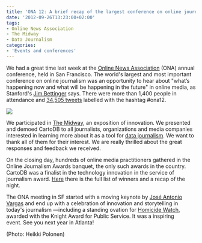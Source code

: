 ```yaml
---
title: 'ONA 12: A brief recap of the largest conference on online journalism'
date: '2012-09-26T13:23:00+02:00'
tags:
- Online News Association
- The Midway
- Data Journalism
categories:
- 'Events and conferences'
---
```


We had a great time last week at the <a href="http://ona12.journalists.org/">Online News Association</a> (ONA) annual conference, held in San Francisco. The world's largest and most important conference on online journalism was an opportunity to hear about "what’s happening now and what will be happening in the future" in online media, as Stanford's <a href="http://knight.stanford.edu/news-notes/2012/what-i-saw-at-ona-12/">Jim Bettinger</a> says. There were more than 1,400 people in attendance and <a href="http://www.huffingtonpost.com/craig-kanalley/ona12-in-tweets-conference_b_1913956.html#slide=more252863">34,505 tweets</a> labelled with the hashtag #ona12. 

<a href="http://newschallenge1.tumblr.com/post/19405323345/storymap"><img src="http://cartodb.s3.amazonaws.com/tumblr/posts/ona12.png"/></a>

We participated in <a href="http://themidway.tumblr.com/post/31991523236/data-visualization-with-cartodb">The Midway</a>, an exposition of innovation. We presented and demoed CartoDB to all journalists, organizations and media companies interested in learning more about it as a tool for <a href="http://cartodb.com/journalism">data journalism</a>. We want to thank all of them for their interest. We are really thrilled about the great responses and feedback we received. 

On the closing day, hundreds of online media practitioners gathered in the Online Journalism Awards banquet, the only such awards in the country. CartoDB was a finalist in the technology innovation in the service of journalism award. <a href="http://newschallenge1.tumblr.com/post/19405323345/storymap">Here</a> there is the full list of winners and a recap of the night.

The ONA meeting in SF started with a moving keynote by <a href="https://en.twitter.com/joseiswriting">José Antonio Vargas</a> and end up with a celebration of innovation and storytelling in today's journalism &#8212;including a standing ovation for <a href="http://homicidewatch.org/">Homicide Watch</a>, awarded with the Knight Award for Public Service. It was a inspiring event. See you next year in Atlanta! 

(Photo: Heikki Polonen)
